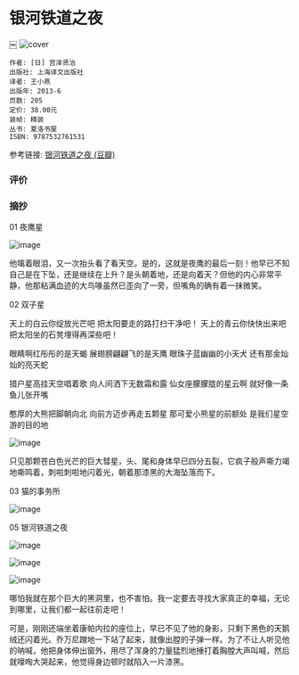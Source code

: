 银河铁道之夜
==================
￼
![cover](images/yhtdzy.jpg)

```
作者: [日] 宫泽贤治
出版社: 上海译文出版社
译者: 王小燕
出版年: 2013-6
页数: 205
定价: 38.00元
装帧: 精装
丛书: 夏洛书屋
ISBN: 9787532761531
```

参考链接: [银河铁道之夜 (豆瓣)](https://book.douban.com/subject/24754239/)

### 评价 ###

### 摘抄 ###

01 夜鹰星

![image](images/yhtdzy_01.jpg)

他噙着眼泪，又一次抬头看了看天空。是的，这就是夜鹰的最后一刻！他早已不知自己是在下坠，还是继续在上升？是头朝着地，还是向着天？但他的内心非常平静，他那粘满血迹的大鸟喙虽然已歪向了一旁，但嘴角的确有着一抹微笑。

02 双子星

天上的白云你绽放光芒吧
把太阳要走的路打扫干净吧！
天上的青云你快快出来吧
把太阳坐的石凳埋得再深些吧！

眼睛啊红彤彤的是天蝎
展翅膀翩翩飞的是天鹰
眼珠子蓝幽幽的小天犬
还有那金灿灿的亮天蛇

猎户星高挂天空唱着歌
向人间洒下无数霜和露
仙女座朦朦胧的星云啊
就好像一条鱼儿张开嘴

憨厚的大熊把脚朝向北
向前方迈步再走五颗星
那可爱小熊星的前额处
是我们星空游的目的地

![image](images/yhtdzy_02.jpg)

只见那颗苍白色光芒的巨大彗星，头、尾和身体早已四分五裂，它疯子般声嘶力竭地嘶鸣着，刺啦刺啦地闪着光，朝着那漆黑的大海坠落而下。

03 猫的事务所

![image](images/yhtdzy_03.jpg)

05 银河铁道之夜

![image](images/yhtdzy_04.jpg)

![image](images/yhtdzy_05.jpg)

![image](images/yhtdzy_06.jpg)

哪怕我就在那个巨大的黑洞里，也不害怕。我一定要去寻找大家真正的幸福，无论到哪里，让我们都一起往前走吧！

可是，刚刚还端坐着康帕内拉的座位上，早已不见了他的身影，只剩下黑色的天鹅绒还闪着光。乔万尼蹭地一下站了起来，就像出膛的子弹一样。为了不让人听见他的呐喊，他把身体伸出窗外，用尽了浑身的力量猛烈地捶打着胸膛大声叫喊，然后就嚎啕大哭起来，他觉得身边顿时就陷入一片漆黑。
